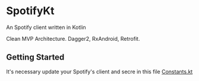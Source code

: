 # SpotifyKt
An Spotify client written in Kotlin

Clean MVP Architecture. Dagger2, RxAndroid, Retrofit.

## Getting Started

It's necessary update your Spotify's client and secre in this file [Constants.kt](app/src/main/java/com/cvillaseca/spotifykt/app/Constants.kt) 

